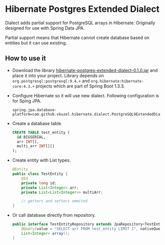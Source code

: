 # Hibernate Postgres Extended Dialect

Dialect adds partial support for PostgreSQL arrays in Hibernate. Originally designed for use with Spring Data JPA.

Partial support means that Hibernate cannot create database based on entities but it can use existing.

## How to use it

* Download the library [hibernate-postgres-extended-dialect-0.1.0.jar](build/libs/hibernate-postgres-extended-dialect-0.1.0.jar) and place it into your project. Library depends on `org.postgresql:postgresql:9.4.+` and `org.hibernate:hibernate-core:4.3.+` projects which are part of Spring Boot 1.3.3.
* Configure Hibernate so it will use new dialect. Following configuration is for Sping JPA.

  ```
  spring.jpa.database-platform=com.github.vkuzel.hibernate.dialect.PostgreSQL9ExtendedDialect
  ```
* Create a database table.

  ```sql
  CREATE TABLE test_entity (
    id BIGSERIAL,
    arr INT[],
    multi_arr INT[][]
  );
  ```
* Create entity with List types.

  ```java
  @Entity
  public class TestEntity {
      @Id
      private long id;
      private List<Integer> arr;
      private List<List<Integer>> multiArr;

      // getters and setters ommited
  }
  ```
* Or call database directly from repository.

  ```java
  public interface TestEntityRepository extends JpaRepository<TestEntity, Long> {
      @Query(value = "SELECT arr FROM test_entity LIMIT 1", nativeQuery = true)
      List<Integer> array();
  }
  ```